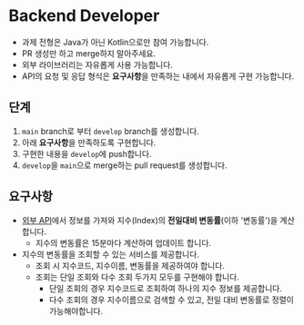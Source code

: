 # Backend Developer

* 과제 전형은 Java가 아닌 Kotlin으로만 참여 가능합니다.
* PR 생성만 하고 merge하지 말아주세요.
* 외부 라이브러리는 자유롭게 사용 가능합니다.
* API의 요청 및 응답 형식은 **요구사항**을 만족하는 내에서 자유롭게 구현 가능합니다.

## 단계

1. `main` branch로 부터 `develop` branch를 생성합니다.
2. 아래 **요구사항**을 만족하도록 구현합니다.
3. 구현한 내용을 `develop`에 push합니다.
4. `develop`을 `main`으로 merge하는 pull request를 생성합니다.

## 요구사항

* [외부 API](https://api-recruit.directional.io/swagger-ui/index.html)에서 정보를 가져와 지수(Index)의 **전일대비 변동률**(이하 '변동률')을 계산합니다.
    * 지수의 변동률은 15분마다 계산하여 업데이트 합니다.
* 지수의 변동률을 조회할 수 있는 서비스를 제공합니다.
    * 조회 시 지수코드, 지수이름, 변동률을 제공하여야 합니다.
    * 조회는 단일 조회와 다수 조회 두가지 모두를 구현해야 합니다.
        * 단일 조회의 경우 지수코드로 조회하여 하나의 지수 정보를 제공합니다.
        * 다수 조회의 경우 지수이름으로 검색할 수 있고, 전일 대비 변동률로 정렬이 가능해야합니다.
